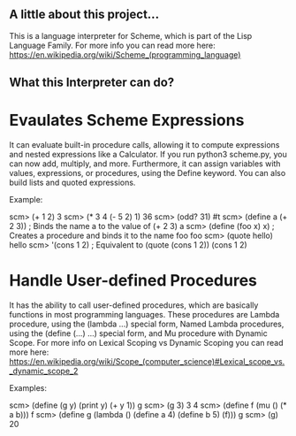 ## A little about this project...

This is a language interpreter for Scheme, which is part of the Lisp Language Family. For more info you can read more here: https://en.wikipedia.org/wiki/Scheme_(programming_language)



## What this Interpreter can do?

# Evaulates Scheme Expressions
It can evaluate built-in procedure calls, allowing it to compute expressions and nested expressions like a Calculator. If you run python3 scheme.py, you can now add, multiply, and more. Furthermore, it can assign variables with values, expressions, or procedures, using the Define keyword. You can also build lists and quoted expressions.

Example:

scm> (+ 1 2)
3
scm> (* 3 4 (- 5 2) 1)
36
scm> (odd? 31)
#t
scm> (define a (+ 2 3))   ; Binds the name a to the value of (+ 2 3)
a
scm> (define (foo x) x)   ; Creates a procedure and binds it to the name foo
foo
scm> (quote hello)
hello
scm> '(cons 1 2)  ; Equivalent to (quote (cons 1 2))
(cons 1 2)

# Handle User-defined Procedures
It has the ability to call user-defined procedures, which are basically functions in most programming languages. These procedures are Lambda procedure, using the (lambda ...) special form, Named Lambda procedures, using the (define (...) ...) special form, and Mu procedure with Dynamic Scope. For more info on Lexical Scoping vs Dynamic Scoping you can read more here: https://en.wikipedia.org/wiki/Scope_(computer_science)#Lexical_scope_vs._dynamic_scope_2

Examples:

scm> (define (g y) (print y) (+ y 1))
g
scm> (g 3)
3
4
scm> (define f (mu () (* a b)))
f
scm> (define g (lambda () (define a 4) (define b 5) (f)))
g
scm> (g)
20

